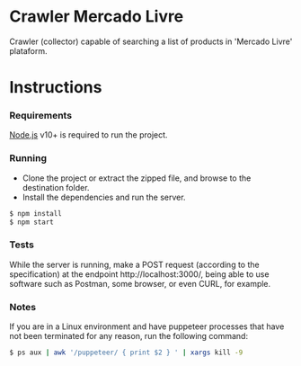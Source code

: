 # Crawler Mercado Livre

Crawler (collector) capable of searching a list of products in 'Mercado Livre' plataform.

# Instructions

### Requirements

[Node.js](https://nodejs.org/) v10+ is required to run the project.

### Running

* Clone the project or extract the zipped file, and browse to the destination folder.
* Install the dependencies and run the server.


```sh
$ npm install
$ npm start
```

### Tests

While the server is running, make a POST request (according to the specification) at the endpoint http://localhost:3000/, being able to use software such as Postman, some browser, or even CURL, for example.

### Notes

If you are in a Linux environment and have puppeteer processes that have not been terminated for any reason, run the following command:

```sh
$ ps aux | awk '/puppeteer/ { print $2 } ' | xargs kill -9
```